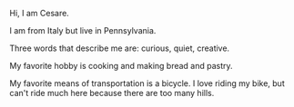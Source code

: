 Hi, I am Cesare.

I am from Italy but live in Pennsylvania.

Three words that describe me are: curious, quiet, creative.

My favorite hobby is cooking and making bread and pastry.

My favorite means of transportation is a bicycle. I love riding my bike, but
can't ride much here because there are too many hills.

